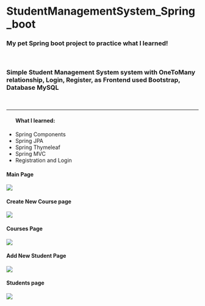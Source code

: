 # StudentManagementSystem_Spring_boot
<h3>My pet Spring boot project to practice what I learned!</h3><br/>
<h3>Simple Student Management System system with OneToMany relationship, Login, Register, as Frontend used Bootstrap, Database MySQL</h3><br/>
<hr/>
<ul><h4>What I learned:</h4>
<li>Spring Components</li>
<li>Spring JPA</li>
<li>Spring Thymeleaf</li>
<li>Spring MVC</li>
<li>Registration and Login</li>
</ul>

<h4>Main Page</h4>
<img src="https://user-images.githubusercontent.com/113698340/226990457-ef183bdd-4679-4b16-80ea-d0131688a5c2.png">
<h4>Create New Course page</h4>
<img src="https://user-images.githubusercontent.com/113698340/226990462-02f27826-a7a7-4604-b6f0-97f2f8dbbce7.png">
<h4>Courses Page</h4>
<img src="https://user-images.githubusercontent.com/113698340/226990470-561b8926-a75a-4204-94e7-769f4fdd2f61.png">
<h4>Add New Student Page</h4>
<img src="https://user-images.githubusercontent.com/113698340/226990488-c5d59ecf-9b21-4ac7-89ec-9330f55498d5.png">
<h4>Students page</h4>
<img src="https://user-images.githubusercontent.com/113698340/226990492-9b66eaf7-c11e-4849-8681-84a0e73b9a46.png">
